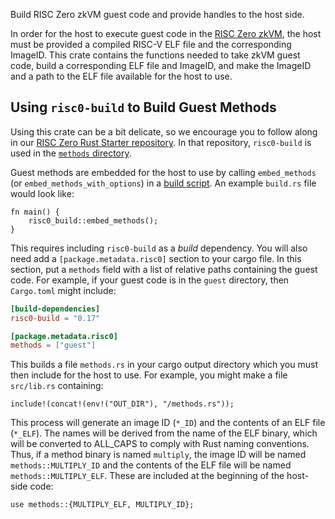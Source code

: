 Build RISC Zero zkVM guest code and provide handles to the host side.

In order for the host to execute guest code in the [RISC Zero
zkVM](https://docs.rs/risc0-zkvm), the host must be provided a compiled RISC-V
ELF file and the corresponding ImageID. This crate contains the functions needed
to take zkVM guest code, build a corresponding ELF file and ImageID, and make
the ImageID and a path to the ELF file available for the host to use.

## Using `risc0-build` to Build Guest Methods

Using this crate can be a bit delicate, so we encourage you to follow along in
our [RISC Zero Rust Starter
repository](https://github.com/risc0/risc0-rust-starter). In that repository,
`risc0-build` is used in the [`methods`
directory](https://github.com/risc0/risc0-rust-starter/tree/main/methods).

Guest methods are embedded for the host to use by calling
`embed_methods` (or
`embed_methods_with_options`) in a [build
script](https://doc.rust-lang.org/cargo/reference/build-scripts.html). An
example `build.rs` file would look like:

```no_run
fn main() {
    risc0_build::embed_methods();
}
```

This requires including `risc0-build` as a _build_ dependency. You will also
need add a `[package.metadata.risc0]` section to your cargo file. In this
section, put a `methods` field with a list of relative paths containing the
guest code. For example, if your guest code is in the `guest` directory,
then `Cargo.toml` might include:

```toml
[build-dependencies]
risc0-build = "0.17"

[package.metadata.risc0]
methods = ["guest"]
```

This builds a file `methods.rs` in your cargo output directory which you
must then include for the host to use. For example, you might make a file
`src/lib.rs` containing:

```text
include!(concat!(env!("OUT_DIR"), "/methods.rs"));
```

This process will generate an image ID (`*_ID`) and the contents of an ELF
file (`*_ELF`). The names will be derived from the name of the ELF
binary, which will be converted to ALL\_CAPS to comply with Rust naming
conventions. Thus, if a method binary is named `multiply`, the image ID
will be named `methods::MULTIPLY_ID` and the contents of the ELF file will
be named `methods::MULTIPLY_ELF`. These are included at the beginning
of the host-side code:

```text
use methods::{MULTIPLY_ELF, MULTIPLY_ID};
```
